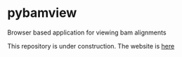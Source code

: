 pybamview
=========

Browser based application for viewing bam alignments

This repository is under construction. The website is [here](http://melissagymrek.com/pybamview/)
